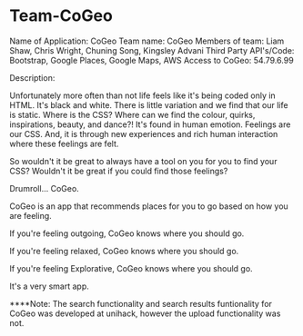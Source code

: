 Team-CoGeo
==========

Name of Application: CoGeo
Team name: CoGeo
Members of team: Liam Shaw, Chris Wright, Chuning Song, Kingsley Advani
Third Party API's/Code: Bootstrap, Google Places, Google Maps, AWS
Access to CoGeo: 54.79.6.99


Description:

Unfortunately more often than not life feels like it's being coded only in HTML. It's black and white. There is little variation and
we find that our life is static. Where is the CSS? Where can we find the colour, quirks, inspirations, beauty, and dance?! It's found 
in human emotion. Feelings are our CSS. And, it is through new experiences and rich human interaction where these feelings are felt.  

So wouldn't it be great to always have a tool on you for you to find your CSS? Wouldn't it be great if you could find those feelings?

Drumroll... CoGeo.

CoGeo is an app that recommends places for you to go based on how you are feeling.

If you're feeling outgoing, CoGeo knows where you should go.

If you're feeling relaxed, CoGeo knows where you should go.

If you're feeling Explorative, CoGeo knows where you should go.

It's a very smart app.

****Note: The search functionality and search results funtionality for CoGeo was developed at unihack, 
however the upload functionality was not. 
